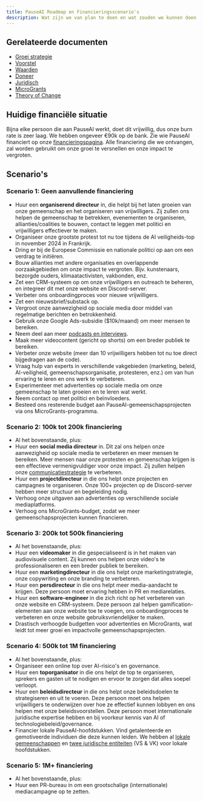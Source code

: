 ```yaml
---
title: PauseAI Roadmap en Financieringsscenario's
description: Wat zijn we van plan te doen en wat zouden we kunnen doen met meer financiering?
---
```


## Gerelateerde documenten

- [Groei strategie](/growth-strategy)
- [Voorstel](/proposal)
- [Waarden](/values)
- [Doneer](/donate)
- [Juridisch](/legal)
- [MicroGrants](/microgrants)
- [Theory of Change](/theory-of-change)

## Huidige financiële situatie

Bijna elke persoon die aan PauseAI werkt, doet dit vrijwillig, dus onze burn rate is zeer laag.
We hebben ongeveer €90k op de bank.
Zie wie PauseAI financiert op onze [financieringspagina](/funding).
Alle financiering die we ontvangen, zal worden gebruikt om onze groei te versnellen en onze impact te vergroten.

## Scenario's

### Scenario 1: Geen aanvullende financiering

- Huur een **organiserend directeur** in, die helpt bij het laten groeien van onze gemeenschap en het organiseren van vrijwilligers. Zij zullen ons helpen de gemeenschap te betrekken, evenementen te organiseren, allianties/coalities te bouwen, contact te leggen met politici en vrijwilligers effectiever te maken.
- Organiseer onze grootste protest tot nu toe tijdens de AI veiligheids-top in november 2024 in Frankrijk.
- Dring er bij de Europese Commissie en nationale politici op aan om een verdrag te initiëren.
- Bouw allianties met andere organisaties en overlappende oorzaakgebieden om onze impact te vergroten. Bijv. kunstenaars, bezorgde ouders, klimaatactivisten, vakbonden, enz.
- Zet een CRM-systeem op om onze vrijwilligers en outreach te beheren, en integreer dit met onze website en Discord-server.
- Verbeter ons onboardingproces voor nieuwe vrijwilligers.
- Zet een nieuwsbrief/substack op.
- Vergroot onze aanwezigheid op sociale media door middel van regelmatige berichten en betrokkenheid.
- Gebruik onze Google Ads-subsidie ($10k/maand) om meer mensen te bereiken.
- Neem deel aan meer [podcasts en interviews](/press).
- Maak meer videocontent (gericht op shorts) om een breder publiek te bereiken.
- Verbeter onze website (meer dan 10 vrijwilligers hebben tot nu toe direct bijgedragen aan de code).
- Vraag hulp van experts in verschillende vakgebieden (marketing, beleid, AI-veiligheid, gemeenschapsorganisatie, protesteren, enz.) om van hun ervaring te leren en ons werk te verbeteren.
- Experimenteer met advertenties op sociale media om onze gemeenschap te laten groeien en te leren wat werkt.
- Neem contact op met politici en beïnvloeders.
- Besteed ons resterende budget aan PauseAI-gemeenschapsprojecten via ons MicroGrants-programma.

### Scenario 2: 100k tot 200k financiering

- Al het bovenstaande, plus:
- Huur een **social media directeur** in. Dit zal ons helpen onze aanwezigheid op sociale media te verbeteren en meer mensen te bereiken. Meer mensen naar onze protesten en gemeenschap krijgen is een effectieve vermenigvuldiger voor onze impact. Zij zullen helpen onze [communicatiestrategie](/communication-strategy) te verbeteren.
- Huur een **projectdirecteur** in die ons helpt onze projecten en campagnes te organiseren. Onze 100+ projecten op de Discord-server hebben meer structuur en begeleiding nodig.
- Verhoog onze uitgaven aan advertenties op verschillende sociale mediaplatforms.
- Verhoog ons MicroGrants-budget, zodat we meer gemeenschapsprojecten kunnen financieren.

### Scenario 3: 200k tot 500k financiering

- Al het bovenstaande, plus:
- Huur een **videomaker** in die gespecialiseerd is in het maken van audiovisuele content. Zij kunnen ons helpen onze video's te professionaliseren en een breder publiek te bereiken.
- Huur een **marketingdirecteur** in die ons helpt onze marketingstrategie, onze copywriting en onze branding te verbeteren.
- Huur een **persdirecteur** in die ons helpt meer media-aandacht te krijgen. Deze persoon moet ervaring hebben in PR en mediarelaties.
- Huur een **software-engineer** in die zich richt op het verbeteren van onze website en CRM-systeem. Deze persoon zal helpen gamification-elementen aan onze website toe te voegen, ons onboardingproces te verbeteren en onze website gebruiksvriendelijker te maken.
- Drastisch verhoogde budgetten voor advertenties en MicroGrants, wat leidt tot meer groei en impactvolle gemeenschapsprojecten.

### Scenario 4: 500k tot 1M financiering

- Al het bovenstaande, plus:
- Organiseer een online top over AI-risico's en governance.
- Huur een **toporganisator** in die ons helpt de top te organiseren, sprekers en gasten uit te nodigen en ervoor te zorgen dat alles soepel verloopt.
- Huur een **beleidsdirecteur** in die ons helpt onze beleidsdoelen te strategiseren en uit te voeren. Deze persoon moet ons helpen vrijwilligers te onderwijzen over hoe ze effectief kunnen lobbyen en ons helpen met onze beleidsvoorstellen. Deze persoon moet internationale juridische expertise hebben en bij voorkeur kennis van AI of technologiebeleid/governance.
- Financier lokale PauseAI-hoofdstukken. Vind getalenteerde en gemotiveerde individuen die deze kunnen leiden. We hebben al [lokale gemeenschappen](/communities) en [twee juridische entiteiten](/legal) (VS & VK) voor lokale hoofdstukken.

### Scenario 5: 1M+ financiering

- Al het bovenstaande, plus:
- Huur een PR-bureau in om een grootschalige (internationale) mediacampagne op te zetten.
